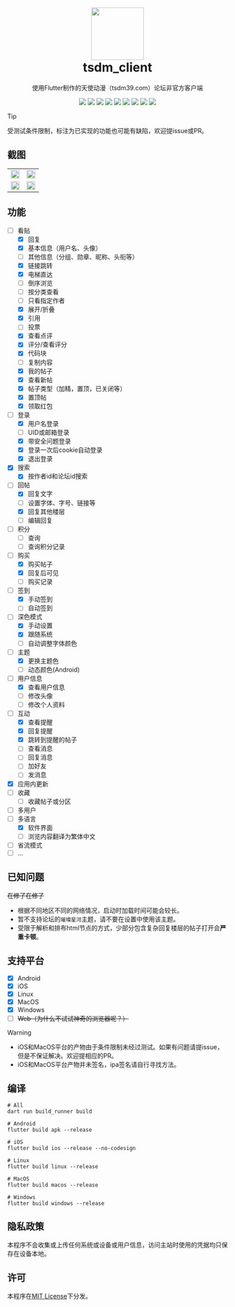 <h1 align="center">
    <a href="https://github.com/realth000/tsdm_client/">
        <img src="./assets/images/tsdm_client.svg" width="120px">
    </a>
    <br>
    tsdm_client
</h1>

<p align="center">
使用Flutter制作的天使动漫（tsdm39.com）论坛非官方客户端
</p>

<p align="center">
  <a href="https://github.com/realth000/tsdm_client/actions"><img src="https://img.shields.io/github/actions/workflow/status/realth000/tsdm_client/test.yml?label=test"/></a>
  <a href="https://github.com/realth000/tsdm_client/actions"><img src="https://img.shields.io/github/actions/workflow/status/realth000/tsdm_client/test_build.yml?label=build"/></a>
  <a href="https://github.com/realth000/tsdm_client/releases"><img src="https://img.shields.io/github/release/realth000/tsdm_client"></a>
  <a href="https://github.com/realth000/tsdm_client/releases"><img src="https://img.shields.io/badge/platform-Android_iOS_Linux_MacOS_Windows-19A6E6"></a>
  <a href="https://github.com/realth000/tsdm_client/releases"><img src="https://img.shields.io/github/downloads/realth000/tsdm_client/total"></a>
  <a href="https://flutter.dev/"><img src="https://img.shields.io/badge/Flutter-3.16-19A6E6?logo=flutter"></a>
  <a href="https://app.codacy.com/gh/realth000/tsdm_client/dashboard?utm_source=gh&utm_medium=referral&utm_content=&utm_campaign=Badge_grade"><img src="https://app.codacy.com/project/badge/Grade/28ffb16db1ba4d8a943d9feba3a402b3"></a>
  <a href="https://pub.dev/packages/very_good_analysis"><img src="https://img.shields.io/badge/style-very_good_analysis-B22C89.svg"></a>
  <a href="https://github.com/realth000/tsdm_client/blob/master/LICENSE"><img src="https://img.shields.io/badge/license-MIT-19A6E6"></a>
</p>

> [!TIP]
>
> 受测试条件限制，标注为已实现的功能也可能有缺陷，欢迎提issue或PR。

## 截图

<div align="center">
  <table>
    <tr>
      <td align="center">
        <img width="100%" src="./doc/pic/screenshot_01.png">
      </td>
      <td align="center">
        <img width="100%" src="./doc/pic/screenshot_02.png">
      </td>
    </tr>
    <tr>
      <td align="center">
        <img width="100%" src="./doc/pic/screenshot_03.png">
      </td>
      <td align="center">
        <img width="100%" src="./doc/pic/screenshot_04.png">
      </td>
    </tr>
  </table>
</div>

## 功能

* [ ] 看贴
  * [x] 回复
  * [x] 基本信息（用户名、头像）
  * [ ] 其他信息（分组、勋章、昵称、头衔等）
  * [x] 链接跳转
  * [x] 电梯直达
  * [ ] 倒序浏览
  * [ ] 按分类查看
  * [ ] 只看指定作者
  * [x] 展开/折叠
  * [x] 引用
  * [ ] 投票
  * [x] 查看点评
  * [x] 评分/查看评分
  * [x] 代码块
  * [ ] 复制内容
  * [x] 我的帖子
  * [x] 查看新帖
  * [x] 帖子类型（加精，置顶，已关闭等）
  * [x] 置顶帖
  * [x] 领取红包
* [ ] 登录
  * [x] 用户名登录
  * [ ] UID或邮箱登录
  * [x] 带安全问题登录
  * [x] 登录一次后cookie自动登录
  * [x] 退出登录
* [x] 搜索
  * [x] 按作者id和论坛id搜索
* [ ] 回帖
  * [x] 回复文字
  * [ ] 设置字体、字号、链接等
  * [x] 回复其他楼层
  * [ ] 编辑回复
* [ ] 积分
  * [ ] 查询
  * [ ] 查询积分记录
* [ ] 购买
  * [x] 购买帖子
  * [x] 回复后可见
  * [ ] 购买记录
* [ ] 签到
  * [x] 手动签到
  * [ ] 自动签到
* [ ] 深色模式
  * [x] 手动设置
  * [x] 跟随系统
  * [ ] 自动调整字体颜色
* [ ] 主题
  * [x] 更换主题色
  * [ ] 动态颜色\(Android\)
* [ ] 用户信息
  * [x] 查看用户信息
  * [ ] 修改头像
  * [ ] 修改个人资料
* [ ] 互动
  * [x] 查看提醒
  * [x] 回复提醒
  * [x] 跳转到提醒的帖子
  * [ ] 查看消息
  * [ ] 回复消息
  * [ ] 加好友
  * [ ] 发消息
* [x] 应用内更新
* [ ] 收藏
  * [ ] 收藏帖子或分区
* [ ] 多用户
* [ ] 多语言
  * [x] 软件界面
  * [ ] 浏览内容翻译为繁体中文
* [ ] 省流模式
* [ ] ...

## 已知问题

~~在修了在修了~~

* 根据不同地区不同的网络情况，启动时加载时间可能会较长。
* 暂不支持论坛的`璀璨星河`主题，请不要在设置中使用该主题。
* 受限于解析和排布html节点的方式，少部分包含复杂回复楼层的帖子打开会**严重卡顿**。

## 支持平台

* [x] Android
* [x] iOS
* [x] Linux
* [x] MacOS
* [x] Windows
* [ ] ~~Web（为什么不试试神奇的浏览器呢？）~~

> [!WARNING]
>
> * iOS和MacOS平台的产物由于条件限制未经过测试。如果有问题请提issue，但是不保证解决。欢迎提相应的PR。
> * iOS和MacOS平台产物并未签名，ipa签名请自行寻找方法。

## 编译

``` shell
# All
dart run build_runner build

# Android
flutter build apk --release

# iOS
flutter build ios --release --no-codesign

# Linux
flutter build linux --release

# MacOS
flutter build macos --release

# Windows
flutter build windows --release

```

## 隐私政策

本程序不会收集或上传任何系统或设备或用户信息，访问主站时使用的凭据均只保存在设备本地。

## 许可

本程序在[MIT License](./LICENSE)下分发。
